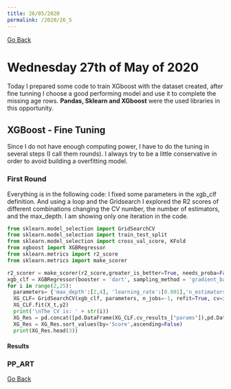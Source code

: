 ```yaml
---
title: 26/05/2020
permalink: /2020/26_5
---
```

[Go Back](https://paulb86uk.github.io/PP_ART.github.io/)

# Wednesday 27th of May of 2020
Today I prepared some code to train XGboost with the dataset created, after fine tunning I choose a good performing model and use it to complete the missing age rows. **Pandas, Sklearn and XGboost** were the used libraries in this opportunity.

## XGBoost - Fine Tuning
Since I do not have enough computing power, I have to do the tuning in several steps (I call them rounds). I always try to be a little conservative in order to avoid building a overfitting model.

### First Round
Everything is in the following code: I fixed some parameters in the xgb_clf definition. And using a loop and the Gridsearch I explored the R2 scores of different combinations changing the CV number, the number of estimators, and the max_depth. I am showing only one iteration in the code.

```python
from sklearn.model_selection import GridSearchCV
from sklearn.model_selection import train_test_split
from sklearn.model_selection import cross_val_score, KFold
from xgboost import XGBRegressor
from sklearn.metrics import r2_score
from sklearn.metrics import make_scorer

r2_scorer = make_scorer(r2_score,greater_is_better=True, needs_proba=False, needs_threshold=False)
xgb_clf = XGBRegressor(booster = 'dart', sampling_method = 'gradient_based', objective = 'reg:logistic', n_gpus = -1, eta = 0.6, nthread = 4, eval_metric = 'auc', gamma = 1, verbose = 0)
for i in range(2,25): 
  parameters= {'max_depth':[2,4], 'learning_rate':[0.001],'n_estimators':[400,800]}
  XG_CLF= GridSearchCV(xgb_clf, parameters, n_jobs=-1, refit=True, cv=i, verbose=False, scoring= r2_scorer)
  XG_CLF.fit(X_t,y2)
  print('\nThe CV is: ' + str(i))
  XG_Res = pd.concat([pd.DataFrame(XG_CLF.cv_results_["params"]),pd.DataFrame(XG_CLF.cv_results_["mean_test_score"], columns=["Score"])],axis=1)
  XG_Res = XG_Res.sort_values(by='Score',ascending=False)
  print(XG_Res.head(3))
```
#### Results


### PP_ART

[Go Back](https://paulb86uk.github.io/PP_ART.github.io/)

